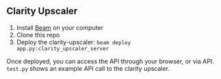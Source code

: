 ## Clarity Upscaler

1. Install [Beam](https://beam.cloud) on your computer
2. Clone this repo
3. Deploy the clarity-upscaler: `beam deploy app.py:clarity_upscaler_server`

Once deployed, you can access the API through your browser, or via API. `test.py` shows an example API call to the clarity upscaler.
